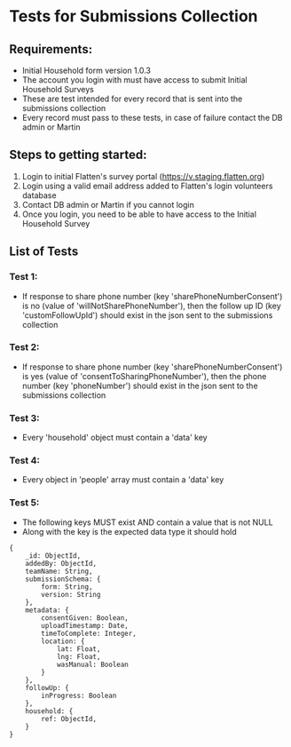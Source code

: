 # Tests for Submissions Collection

## Requirements:
- Initial Household form version 1.0.3
- The account you login with must have access to submit Initial Household Surveys
- These are test intended for every record that is sent into the submissions collection
- Every record must pass to these tests, in case of failure contact the DB admin or Martin

## Steps to getting started:
1. Login to initial Flatten's survey portal (https://v.staging.flatten.org)
2. Login using a valid email address added to Flatten's login volunteers database
3. Contact DB admin or Martin if you cannot login
4. Once you login, you need to be able to have access to the Initial Household Survey

## List of Tests

### Test 1:
- If response to share phone number (key 'sharePhoneNumberConsent') is no (value of 'willNotSharePhoneNumber'), then the follow up ID (key 'customFollowUpId') should exist in the json sent to the submissions collection

### Test 2:
- If response to share phone number (key 'sharePhoneNumberConsent') is yes (value of 'consentToSharingPhoneNumber'), then the phone number (key 'phoneNumber') should exist in the json sent to the submissions collection

### Test 3:
- Every 'household' object must contain a 'data' key

### Test 4:
- Every object in 'people' array must contain a 'data' key

### Test 5:
- The following keys MUST exist AND contain a value that is not NULL
- Along with the key is the expected data type it should hold

```
{
    _id: ObjectId,
    addedBy: ObjectId,
    teamName: String,
    submissionSchema: {
        form: String,
        version: String
    },
    metadata: {
        consentGiven: Boolean,
        uploadTimestamp: Date,
        timeToComplete: Integer,
        location: {
            lat: Float,
            lng: Float,
            wasManual: Boolean
        }
    },
    followUp: {
        inProgress: Boolean
    },
    household: {
        ref: ObjectId,
    }
}
```
